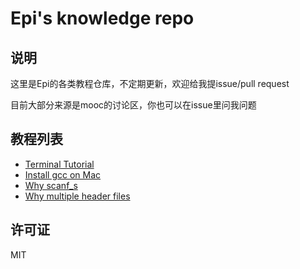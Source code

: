 # Epi's knowledge repo

## 说明

这里是Epi的各类教程仓库，不定期更新，欢迎给我提issue/pull request

目前大部分来源是mooc的讨论区，你也可以在issue里问我问题

## 教程列表

* [Terminal Tutorial](https://github.com/m4XEp1/Epis-Knowledge-Repo/tree/master/Terminal%20Tutorial/README.md)
* [Install gcc on Mac](https://github.com/m4XEp1/Epis-Knowledge-Repo/tree/master/Install%20gcc%20on%20Mac/README.md)
* [Why scanf_s](https://github.com/m4XEp1/Epis-Knowledge-Repo/blob/master/Why%20scanf_s/README.md)
* [Why multiple header files](https://github.com/m4XEp1/Epis-Knowledge-Repo/blob/master/Why%20multiple%20header%20files/README.md)

## 许可证

MIT
